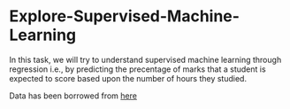 # Explore-Supervised-Machine-Learning
In this task, we will try to understand supervised machine learning through regression i.e., by predicting the precentage of marks that a student is expected to score based upon the number of hours they studied. 

Data has been borrowed from [here](http://bit.ly/w-data)
